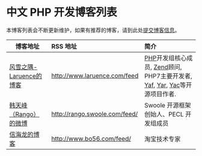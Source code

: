 # 中文 PHP 开发博客列表

本博客列表会不断更新维护，如果有推荐的博客，请到此处[提交博客信息](https://github.com/AirCrayon/PHPBlogCN/issues)。



| 博客地址                                     | RSS 地址                        | 简介                                       |
| ---------------------------------------- | :---------------------------- | :--------------------------------------- |
| [风雪之隅-Laruence的博客](http://www.laruence.com) | http://www.laruence.com/feed  | [PHP](http://www.php.net/)开发组核心成员, [Zend](http://www.zend.com/)顾问, PHP7主要开发者, [Yaf](http://pecl.php.net/yaf), [Yar](http://pecl.php.net/yar), [Yac](http://pecl.php.net/Yac)等开源项目作者. |
| [韩天峰（Rango）的微博](http://rango.swoole.com/) | http://rango.swoole.com/feed/ | Swoole 开源框架创始人、PECL 开发组成员                |
| [信海龙的博客](http://www.bo56.com/)           | http://www.bo56.com/feed/     | 淘宝技术专家                                   |